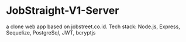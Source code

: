 # JobStraight-V1-Server
a clone web app based on jobstreet.co.id. Tech stack: Node.js, Express, Sequelize, PostgreSql, JWT, bcryptjs
